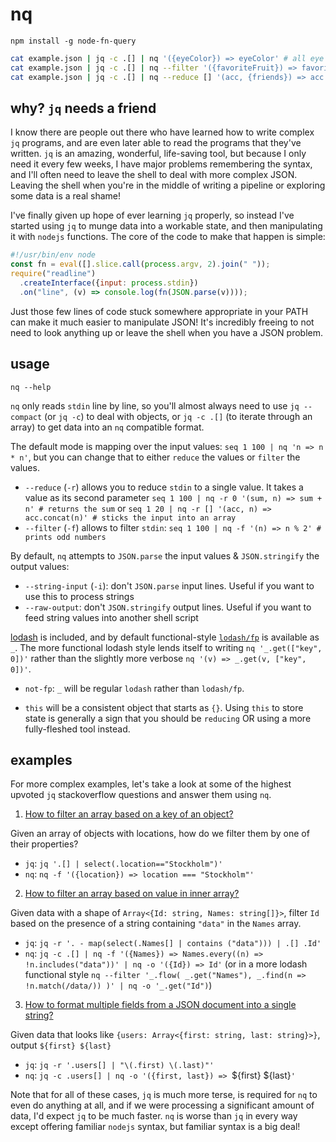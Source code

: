 # nq

`npm install -g node-fn-query`

```bash
cat example.json | jq -c .[] | nq '({eyeColor}) => eyeColor' # all eye color results
cat example.json | jq -c .[] | nq --filter '({favoriteFruit}) => favoriteFruit === "banana"' # filtered objects
cat example.json | jq -c .[] | nq --reduce [] '(acc, {friends}) => acc.concat(friends)' | jq -c .[] | nq '_.get("id")' | sort | uniq # list of unique friend ids. _ is lodash/fp
```

## why? `jq` needs a friend

I know there are people out there who have learned how to write complex `jq` programs, and are even later able to read the programs that they've written. `jq` is an amazing, wonderful, life-saving tool, but because I only need it every few weeks, I have major problems remembering the syntax, and I'll often need to leave the shell to deal with more complex JSON. Leaving the shell when you're in the middle of writing a pipeline or exploring some data is a real shame!

I've finally given up hope of ever learning `jq` properly, so instead I've started using `jq` to munge data into a workable state, and then manipulating it with `nodejs` functions. The core of the code to make that happen is simple:

```js
#!/usr/bin/env node
const fn = eval([].slice.call(process.argv, 2).join(" "));
require("readline")
  .createInterface({input: process.stdin})
  .on("line", (v) => console.log(fn(JSON.parse(v))));
```

Just those few lines of code stuck somewhere appropriate in your PATH can make it much easier to manipulate JSON! It's incredibly freeing to not need to look anything up or leave the shell when you have a JSON problem.

## usage

`nq --help`

`nq` only reads `stdin` line by line, so you'll almost always need to use `jq --compact` (or `jq -c`) to deal with objects, or `jq -c .[]` (to iterate through an array) to get data into an `nq` compatible format.

The default mode is mapping over the input values: `seq 1 100 | nq 'n => n * n'`, but you can change that to either `reduce` the values or `filter` the values.

  - `--reduce` (`-r`) allows you to reduce `stdin` to a single value. It takes a value as its second parameter `seq 1 100 | nq -r 0 '(sum, n) => sum + n' # returns the sum` or `seq 1 20 | nq -r [] '(acc, n) => acc.concat(n)' # sticks the input into an array`
  - `--filter` (`-f`) allows to filter `stdin`: `seq 1 100 | nq -f '(n) => n % 2' # prints odd numbers`

By default, `nq` attempts to `JSON.parse` the input values & `JSON.stringify` the output values:

  - `--string-input` (`-i`): don't `JSON.parse` input lines. Useful if you want to use this to process strings
  - `--raw-output`: don't `JSON.stringify` output lines. Useful if you want to feed string values into another shell script

[lodash](https://lodash.com/) is included, and by default functional-style [`lodash/fp`](https://github.com/lodash/lodash/wiki/FP-Guide) is available as `_`. The more functional lodash style lends itself to writing `nq '_.get(["key", 0])'` rather than the slightly more verbose `nq '(v) => _.get(v, ["key", 0])'`.

  - `not-fp`: `_` will be regular `lodash` rather than `lodash/fp`.

- `this` will be a consistent object that starts as `{}`. Using `this` to store state is generally a sign that you should be `reducing` OR using a more fully-fleshed tool instead.

## examples

For more complex examples, let's take a look at some of the highest upvoted `jq` stackoverflow questions and answer them using `nq`.

1. [How to filter an array based on a key of an object?](https://stackoverflow.com/questions/18592173/select-objects-based-on-value-of-variable-in-object-using-jq/18608100#18608100)

Given an array of objects with locations, how do we filter them by one of their properties?

- `jq`: `jq '.[] | select(.location=="Stockholm")'`
- `nq`: `nq -f '({location}) => location === "Stockholm"'`

2. [How to filter an array based on value in inner array?](https://stackoverflow.com/questions/26701538/how-to-filter-an-array-of-objects-based-on-values-in-an-inner-array-with-jq/26701851#26701851)

Given data with a shape of `Array<{Id: string, Names: string[]}>`, filter `Id` based on the presence of a string containing `"data"` in the `Names` array.

- `jq`: `jq -r '. - map(select(.Names[] | contains ("data"))) | .[] .Id'`
- `nq`: `jq -c .[] | nq -f '({Names}) => Names.every((n) => !n.includes("data"))' | nq -o '({Id}) => Id'` (or in a more lodash functional style `nq --filter '_.flow( _.get("Names"), _.find(n => !n.match(/data/)) )' | nq -o '_.get("Id")`)

3. [How to format multiple fields from a JSON document into a single string?](https://stackoverflow.com/questions/28164849/using-jq-to-parse-and-display-multiple-fields-in-a-json-serially/31418194#31418194)

Given data that looks like `{users: Array<{first: string, last: string}>}`, output `${first} ${last}`

- `jq`: `jq -r '.users[] | "\(.first) \(.last)"'`
- `nq`: `jq -c .users[] | nq -o '({first, last}) => `${first} ${last}`'`

Note that for all of these cases, `jq` is much more terse, is required for `nq` to even do anything at all, and if we were processing a significant amount of data, I'd expect `jq` to be much faster. `nq` is worse than `jq` in every way except offering familiar `nodejs` syntax, but familiar syntax is a big deal!
